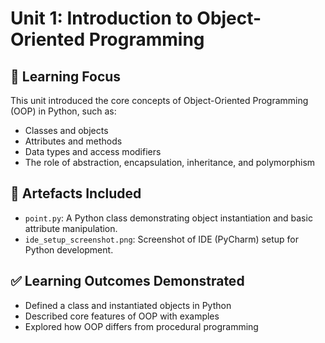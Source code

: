 # Unit 1: Introduction to Object-Oriented Programming

## 🧠 Learning Focus
This unit introduced the core concepts of Object-Oriented Programming (OOP) in Python, such as:
- Classes and objects
- Attributes and methods
- Data types and access modifiers
- The role of abstraction, encapsulation, inheritance, and polymorphism

## 📁 Artefacts Included
- `point.py`: A Python class demonstrating object instantiation and basic attribute manipulation.
- `ide_setup_screenshot.png`: Screenshot of IDE (PyCharm) setup for Python development.

## ✅ Learning Outcomes Demonstrated
- Defined a class and instantiated objects in Python
- Described core features of OOP with examples
- Explored how OOP differs from procedural programming
